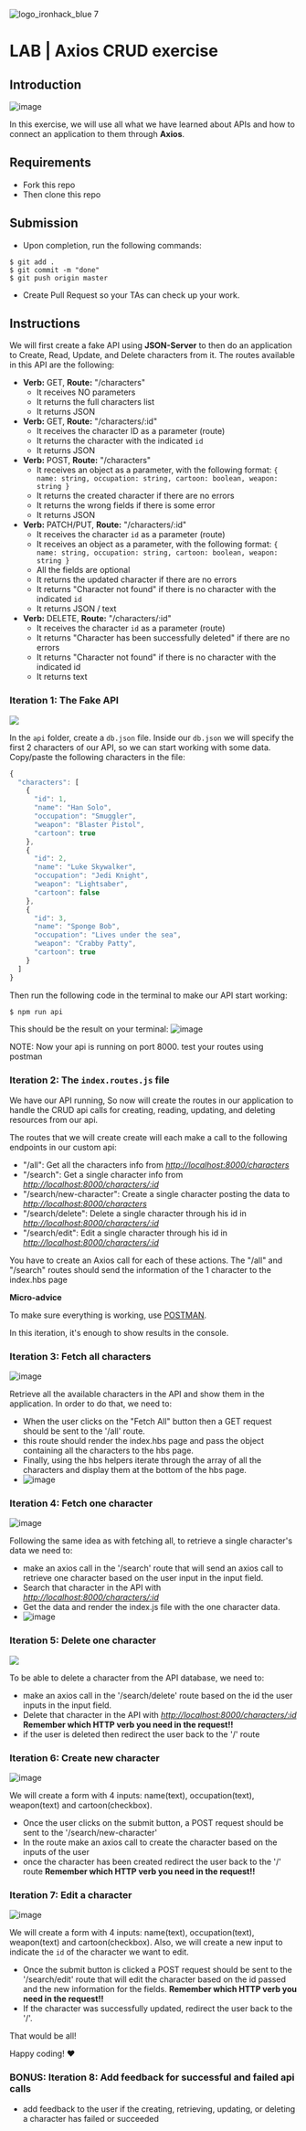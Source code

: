 ![logo_ironhack_blue 7](https://user-images.githubusercontent.com/23629340/40541063-a07a0a8a-601a-11e8-91b5-2f13e4e6b441.png)


# LAB | Axios CRUD exercise

## Introduction

![image](https://user-images.githubusercontent.com/23629340/36733655-8c9903fa-1bd1-11e8-82f7-d425ab140c09.png)

In this exercise, we will use all what we have learned about APIs and how to connect an application to them through **Axios**.
## Requirements

- Fork this repo
- Then clone this repo

## Submission

- Upon completion, run the following commands:

```
$ git add .
$ git commit -m "done"
$ git push origin master
```

- Create Pull Request so your TAs can check up your work.

## Instructions
We will first create a fake API using **JSON-Server** to then do an application to Create, Read, Update, and Delete characters from it. The routes available in this API are the following:

- **Verb:** GET, **Route:** "/characters"
  - It receives NO parameters
  - It returns the full characters list
  - It returns JSON
- **Verb:** GET, **Route:** "/characters/:id"
  - It receives the character ID as a parameter (route)
  - It returns the character with the indicated `id`
  - It returns JSON
- **Verb:** POST, **Route:** "/characters"
  - It receives an object as a parameter, with the following format:
    `{ name: string, occupation: string, cartoon: boolean, weapon: string }`
  - It returns the created character if there are no errors
  - It returns the wrong fields if there is some error
  - It returns JSON
- **Verb:** PATCH/PUT, **Route:** "/characters/:id"
  - It receives the character `id` as a parameter (route)
  - It receives an object as a parameter, with the following format:
    `{ name: string, occupation: string, cartoon: boolean, weapon: string }`
  - All the fields are optional
  - It returns the updated character if there are no errors
  - It returns "Character not found" if there is no character with the indicated `id`
  - It returns JSON / text
- **Verb:** DELETE, **Route:** "/characters/:id"
  - It receives the character `id` as a parameter (route)
  - It returns "Character has been successfully deleted" if there are no errors
  - It returns "Character not found" if there is no character with the indicated id
  - It returns text

### Iteration 1: The Fake API
![](https://s3-eu-west-1.amazonaws.com/ih-materials/uploads/upload_99257e2c4240770e6b4bdd406d943ac8.png)

In the `api` folder, create a `db.json` file. Inside our `db.json` we will specify the first 2 characters of our API, so we can start working with some data. Copy/paste the following characters in the file:

```javascript
{
  "characters": [
    {
      "id": 1,
      "name": "Han Solo",
      "occupation": "Smuggler",
      "weapon": "Blaster Pistol",
      "cartoon": true
    },
    {
      "id": 2,
      "name": "Luke Skywalker",
      "occupation": "Jedi Knight",
      "weapon": "Lightsaber",
      "cartoon": false
    },
    {
      "id": 3,
      "name": "Sponge Bob",
      "occupation": "Lives under the sea",
      "weapon": "Crabby Patty",
      "cartoon": true
    }
  ]
}
```

Then run the following code in the terminal to make our API start working:

```bash
$ npm run api
```

This should be the result on your terminal:
![image](https://github.com/omarakamal/lab-api-axios/assets/54825038/3e24d4fd-8c53-4c29-a848-c1d46e6937eb)

NOTE: Now your api is running on port 8000. test your routes using postman

### Iteration 2: The `index.routes.js` file

We have our API running, So now will create the routes in our application to handle the CRUD api calls for creating, reading, updating, and deleting resources from our api.

The routes that we will create create will each make a call to the following endpoints in our custom api:

- "/all":  Get all the characters info from _[http://localhost:8000/characters](http://localhost:8000/characters)_
- "/search": Get a single character info from _[http://localhost:8000/characters/:id](http://localhost:8000/characters/:id)_
-  "/search/new-character": Create a single character posting the data to _[http://localhost:8000/characters](http://localhost:8000/characters)_
-  "/search/delete": Delete a single character through his id in _[http://localhost:8000/characters/:id](http://localhost:8000/characters/:id)_
- "/search/edit": Edit a single character through his id in _[http://localhost:8000/characters/:id](http://ih-crud-api.herokuapp.com/characters/:id)_

You have to create an Axios call for each of these actions. The "/all" and "/search" routes should send the information of the 1 character to the index.hbs page
<!-- :::success -->

**Micro-advice**

To make sure everything is working, use [POSTMAN](https://www.getpostman.com/).

<!-- ::: -->

In this iteration, it's enough to show results in the console.


### Iteration 3: Fetch all characters

![image](https://github.com/omarakamal/lab-api-axios/assets/54825038/1d51900e-6cb8-4e41-b40b-161a80019df1)


Retrieve all the available characters in the API and show them in the application. In order to do that, we need to:

- When the user clicks on the "Fetch All" button then a GET request should be sent to the '/all' route.
- this route should render the index.hbs page and pass the object containing all the characters to the hbs page.
- Finally, using the hbs helpers iterate through the array of all the characters and display them at the bottom of the hbs page.
- ![image](https://github.com/omarakamal/lab-api-axios/assets/54825038/7aeb6ea9-6a65-4055-bd5a-60a606ec6562)


### Iteration 4: Fetch one character

![image](https://github.com/omarakamal/lab-api-axios/assets/54825038/f121e63a-1063-4e97-9436-c4d970dc5bdb)


Following the same idea as with fetching all, to retrieve a single character's data we need to:

- make an axios call in the '/search' route that will send an axios call to retrieve one character based on the user input in the input field.
- Search that character in the API with _[http://localhost:8000/characters/:id](http://ih-crud-api.herokuapp.com/characters/:id)_
- Get the data and render the index.js file with the one character data.
- ![image](https://github.com/omarakamal/lab-api-axios/assets/54825038/6c7a1714-c70c-4c95-8add-ab72b09b6635)


### Iteration 5: Delete one character

![](https://s3-eu-west-1.amazonaws.com/ih-materials/uploads/upload_3d893f20f95e5b13369375cdfd7900a5.png)

To be able to delete a character from the API database, we need to:

- make an axios call in the '/search/delete' route based on the id the user inputs in the input field.
- Delete that character in the API with _[http://localhost:8000/characters/:id](http://ih-crud-api.herokuapp.com/characters/:id)_
   <!-- :::danger -->
  **Remember which HTTP verb you need in the request!!**
   <!-- ::: -->
- if the user is deleted then redirect the user back to the '/' route

### Iteration 6: Create new character

![image](https://user-images.githubusercontent.com/23629340/36733698-a7c64f8e-1bd1-11e8-9b7d-b37c7a800a27.png)

We will create a form with 4 inputs: name(text), occupation(text), weapon(text) and cartoon(checkbox).

- Once the user clicks on the submit button, a POST request should be sent to the '/search/new-character'
- In the route make an axios call to create the character based on the inputs of the user
- once the character has been created redirect the user back to the '/' route
   <!-- :::danger -->
  **Remember which HTTP verb you need in the request!!**
   <!-- ::: -->
  
### Iteration 7: Edit a character

![image](https://user-images.githubusercontent.com/23629340/36733714-b6257b36-1bd1-11e8-8518-c3f7e2ba034c.png)

We will create a form with 4 inputs: name(text), occupation(text), weapon(text) and cartoon(checkbox). Also, we will create a new input to indicate the `id` of the character we want to edit.

- Once the submit button is clicked a POST request should be sent to the '/search/edit' route that will edit the character based on the id passed and the new information for the fields.
   <!-- :::danger -->
  **Remember which HTTP verb you need in the request!!**
   <!-- ::: -->
- If the character was successfully updated, redirect the user back to the '/'.

That would be all!

Happy coding! :heart:

### BONUS: Iteration 8: Add feedback for successful and failed api calls

- add feedback to the user if the creating, retrieving, updating, or deleting a character has failed or succeeded
